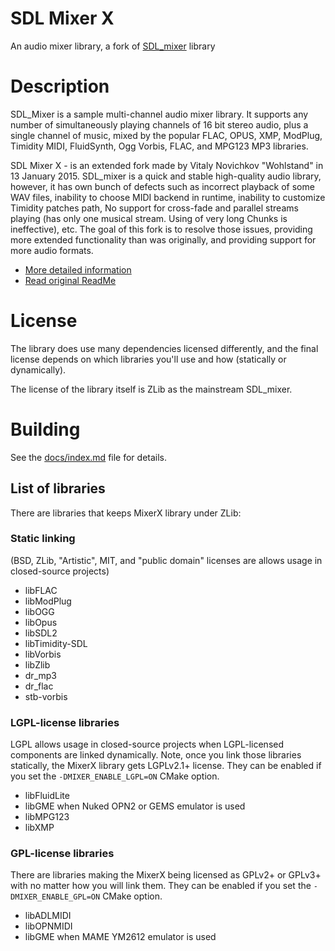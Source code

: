 # SDL Mixer X

An audio mixer library, a fork of [SDL_mixer](http://www.libsdl.org/projects/SDL_mixer/) library

# Description
SDL_Mixer is a sample multi-channel audio mixer library.
It supports any number of simultaneously playing channels of 16 bit stereo audio,
plus a single channel of music, mixed by the popular FLAC, OPUS, XMP, ModPlug,
Timidity MIDI, FluidSynth, Ogg Vorbis, FLAC, and MPG123 MP3 libraries.

SDL Mixer X - is an extended fork made by Vitaly Novichkov "Wohlstand" in
13 January 2015. SDL_mixer is a quick and stable high-quality audio library,
however, it has own bunch of defects such as incorrect playback of some WAV files,
inability to choose MIDI backend in runtime, inability to customize Timidity patches path,
No support for cross-fade and parallel streams playing (has only one musical stream.
Using of very long Chunks is ineffective), etc. The goal of this fork is to resolve those
issues, providing more extended functionality than was originally,
and providing support for more audio formats.

* [More detailed information](docs/index.md)
* [Read original ReadMe](README.txt)


# License
The library does use many dependencies licensed differently, and the final license
depends on which libraries you'll use and how (statically or dynamically).

The license of the library itself is ZLib as the mainstream SDL_mixer.

# Building
See the [docs/index.md](docs/index.md#How%20to%20build) file for details.


## List of libraries
There are libraries that keeps MixerX library under ZLib:

### Static linking
(BSD, ZLib, "Artistic", MIT, and "public domain" licenses are allows usage in closed-source projects)
* libFLAC
* libModPlug
* libOGG
* libOpus
* libSDL2
* libTimidity-SDL
* libVorbis
* libZlib
* dr_mp3
* dr_flac
* stb-vorbis

### LGPL-license libraries
LGPL allows usage in closed-source projects when LGPL-licensed components are linked dynamically.
Note, once you link those libraries statically, the MixerX library gets LGPLv2.1+ license.
They can be enabled if you set the `-DMIXER_ENABLE_LGPL=ON` CMake option.
* libFluidLite
* libGME when Nuked OPN2 or GEMS emulator is used
* libMPG123
* libXMP

### GPL-license libraries
There are libraries making the MixerX being licensed as GPLv2+ or GPLv3+ with no matter
how you will link them. They can be enabled if you set the `-DMIXER_ENABLE_GPL=ON` CMake option.
* libADLMIDI
* libOPNMIDI
* libGME when MAME YM2612 emulator is used
